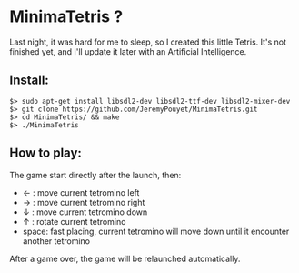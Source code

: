 # MinimaTetris ?

Last night, it was hard for me to sleep, so I created this little Tetris. It's not finished yet, and I'll update it later with an Artificial Intelligence.

## Install:

```
$> sudo apt-get install libsdl2-dev libsdl2-ttf-dev libsdl2-mixer-dev
$> git clone https://github.com/JeremyPouyet/MinimaTetris.git
$> cd MinimaTetris/ && make
$> ./MinimaTetris
```

## How to play:

The game start directly after the launch, then:  

* ← : move current tetromino left  
* → : move current tetromino right  
* ↓ : move current tetromino down  
* ↑ : rotate current tetromino  
* space: fast placing, current tetromino will move down until it encounter another tetromino  

After a game over, the game will be relaunched automatically.
